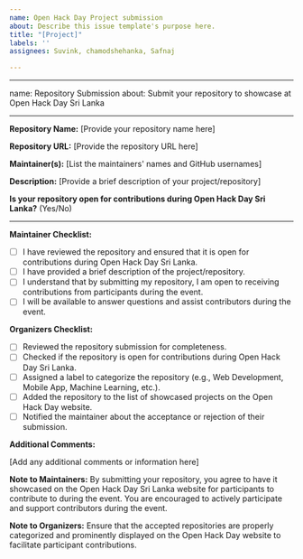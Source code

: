 ```yaml
---
name: Open Hack Day Project submission
about: Describe this issue template's purpose here.
title: "[Project]"
labels: ''
assignees: Suvink, chamodshehanka, Safnaj

---
```


---
name: Repository Submission
about: Submit your repository to showcase at Open Hack Day Sri Lanka

---

**Repository Name:** [Provide your repository name here]

**Repository URL:** [Provide the repository URL here]

**Maintainer(s):** [List the maintainers' names and GitHub usernames]

**Description:**
[Provide a brief description of your project/repository]

**Is your repository open for contributions during Open Hack Day Sri Lanka?** (Yes/No)

---

**Maintainer Checklist:**

- [ ] I have reviewed the repository and ensured that it is open for contributions during Open Hack Day Sri Lanka.
- [ ] I have provided a brief description of the project/repository.
- [ ] I understand that by submitting my repository, I am open to receiving contributions from participants during the event.
- [ ] I will be available to answer questions and assist contributors during the event.

**Organizers Checklist:**

- [ ] Reviewed the repository submission for completeness.
- [ ] Checked if the repository is open for contributions during Open Hack Day Sri Lanka.
- [ ] Assigned a label to categorize the repository (e.g., Web Development, Mobile App, Machine Learning, etc.).
- [ ] Added the repository to the list of showcased projects on the Open Hack Day website.
- [ ] Notified the maintainer about the acceptance or rejection of their submission.

**Additional Comments:**

[Add any additional comments or information here]

**Note to Maintainers:** By submitting your repository, you agree to have it showcased on the Open Hack Day Sri Lanka website for participants to contribute to during the event. You are encouraged to actively participate and support contributors during the event.

**Note to Organizers:** Ensure that the accepted repositories are properly categorized and prominently displayed on the Open Hack Day website to facilitate participant contributions.
